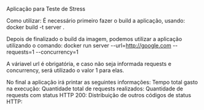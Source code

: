 Aplicação para Teste de Stress

Como utilizar:
É necessário primeiro fazer o build a aplicação, usando:
docker build -t server .

Depois de finalizado o build da imagem, podemos utilizar a aplicação utilizando o comando:
docker run server --url=http://google.com --requests=1 --concurrency=1

A váriavel url é obrigatória, e caso não seja informada requests e concurrency, será utilizado o valor 1 para elas.

No final a aplicação irá printar as seguintes informações:
Tempo total gasto na execução:
Quantidade total de requests realizados:
Quantidade de requests com status HTTP 200:
Distribuição de outros códigos de status HTTP: